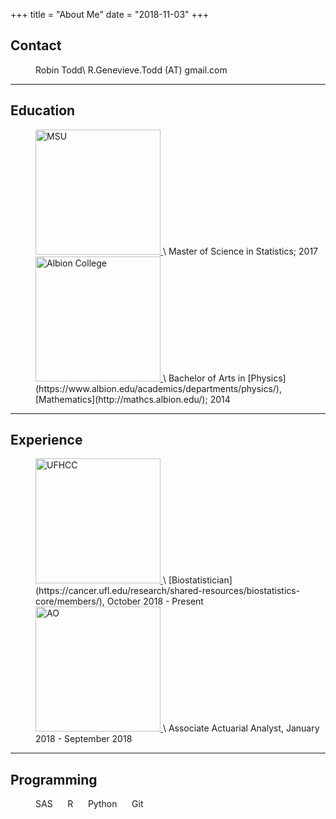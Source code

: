 +++
title = "About Me"
date = "2018-11-03"
+++

## Contact
<dl>
  <dd>Robin Todd\
  R.Genevieve.Todd (AT) gmail.com</dd>


---------

## Education

<dl>
<dd><a href="https://stt.natsci.msu.edu/">
  <img src="/about/_index_files/msulogo2.png" alt="MSU" width = "200">
</a> \
Master of Science in Statistics; 2017 

<br />
<a href="https://www.albion.edu/">
  <img src="/about/_index_files/Albion_2 color.png" alt="Albion College" width = "200">
</a> \
Bachelor of Arts in [Physics](https://www.albion.edu/academics/departments/physics/), [Mathematics](http://mathcs.albion.edu/); 2014 </dd>

------

## Experience
<dl>
<dd>
<a href="https://cancer.ufl.edu"> <img src="/about/_index_files/UFHCC_Logo.jpg" alt="UFHCC" width="200"/> </a> \
[Biostatistician](https://cancer.ufl.edu/research/shared-resources/biostatistics-core/members/), October 2018 - Present

<br />
<a href="https://www.auto-owners.com/"> <img src="/about/_index_files/AO_Logo.png" alt="AO" width="200"/> </a> \
Associate Actuarial Analyst, January 2018 - September 2018 </dd> 

------

## Programming
<dl> <dd>
  SAS &nbsp;&nbsp;&nbsp;&nbsp;
  R  &nbsp;&nbsp;&nbsp;&nbsp; 
  Python &nbsp;&nbsp;&nbsp;&nbsp;
  Git </dd>